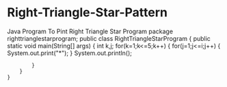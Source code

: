 # Right-Triangle-Star-Pattern
Java Program To Pint Right Triangle Star Program
package righttrianglestarprogram;
public class RightTriangleStarProgram {
    public static void main(String[] args) {
        int k,j;
        for(k=1;k<=5;k++)
        {
            for(j=1;j<=i;j++)
            {
                System.out.print("*");
            }
            System.out.println();
            
            }
        }
    }
    

